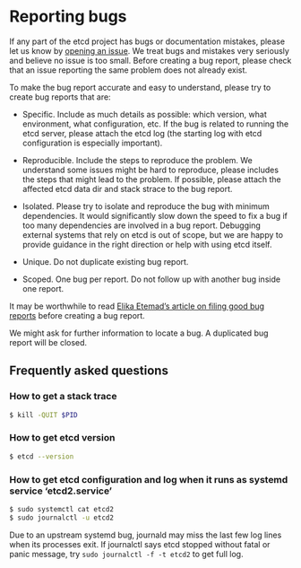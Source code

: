 # Reporting bugs

If any part of the etcd project has bugs or documentation mistakes, please let us know by [opening an issue][etcd-issue]. We treat bugs and mistakes very seriously and believe no issue is too small. Before creating a bug report, please check that an issue reporting the same problem does not already exist.

To make the bug report accurate and easy to understand, please try to create bug reports that are:

- Specific. Include as much details as possible: which version, what environment, what configuration, etc. If the bug is related to running the etcd server, please attach the etcd log (the starting log with etcd configuration is especially important).

- Reproducible. Include the steps to reproduce the problem. We understand some issues might be hard to reproduce, please includes the steps that might lead to the problem. If possible, please attach the affected etcd data dir and stack strace to the bug report.

- Isolated. Please try to isolate and reproduce the bug with minimum dependencies. It would significantly slow down the speed to fix a bug if too many dependencies are involved in a bug report. Debugging external systems that rely on etcd is out of scope, but we are happy to provide guidance in the right direction or help with using etcd itself.

- Unique. Do not duplicate existing bug report.

- Scoped. One bug per report. Do not follow up with another bug inside one report.

It may be worthwhile to read [Elika Etemad’s article on filing good bug reports][filing-good-bugs] before creating a bug report.

We might ask for further information to locate a bug. A duplicated bug report will be closed.

## Frequently asked questions

### How to get a stack trace

``` bash
$ kill -QUIT $PID
```

### How to get etcd version

``` bash
$ etcd --version
```

### How to get etcd configuration and log when it runs as systemd service ‘etcd2.service’

``` bash
$ sudo systemctl cat etcd2
$ sudo journalctl -u etcd2
```

Due to an upstream systemd bug, journald may miss the last few log lines when its processes exit. If journalctl says etcd stopped without fatal or panic message, try `sudo journalctl -f -t etcd2` to get full log.

[etcd-issue]: https://github.com/etcd-io/etcd/issues/new
[filing-good-bugs]: http://fantasai.inkedblade.net/style/talks/filing-good-bugs/
